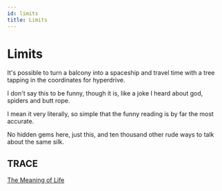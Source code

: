 ```yaml
---
id: limits
title: Limits 
---
```


# Limits

It's possible to turn a balcony
into a spaceship
and travel time with a tree tapping
in the coordinates for hyperdrive.

I don't say this to be funny,
though it is,
like a joke I heard about god,
spiders and butt rope.

I mean it very literally,
so simple
that the funny reading
is by far the most accurate.

No hidden gems here, 
just this,
and ten thousand other rude ways
to talk about the same silk.

## TRACE

[The Meaning of Life](https://www.youtube.com/watch?v=aSO9OFJNMBA "Monty Python")
